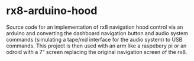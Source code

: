 # rx8-arduino-hood

Source code for an implementation of rx8 navigation hood control via an arduino and converting the dashboard navigation button and audio system commands (simulating a tape/md interface for the audio system) to USB commands.
This project is then used with an arm like a raspebery pi or an odroid with a 7" screen replacing the original navigation screen of the rx8.
